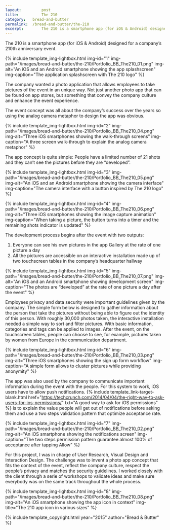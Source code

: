 ```yaml
---
layout: 		post
title: 			The 210
category: 	bread-and-butter
permalink: 	/bread-and-butter/the-210
excerpt:		The 210 is a smartphone app (for iOS & Android) designed for a company’s 210th anniversary event.
---
```


The 210 is a smartphone app (for iOS & Android) designed for a company’s 210th anniversary event.

{% include template_img-lightbox.html img-id="1" img-path="/images/bread-and-butter/the-210/Portfolio_BB_The210_01.png" img-alt="An iOS and an Android smartphone showing the app splashscreen" img-caption="The application splashscreen with The 210 logo" %}

The company wanted a photo application that allows employees to take pictures of the event in an unique way. Not just another photo app that can be found on app stores, but something that convey the company culture and enhance the event experience.

The event concept was all about the company’s success over the years so using the analog camera metaphor to design the app was obvious.

{% include template_img-lightbox.html img-id="2" img-path="/images/bread-and-butter/the-210/Portfolio_BB_The210_04.png" img-alt="Three iOS smartphones showing the walk-through screens" img-caption="A three screen walk-through to explain the analog camera metaphor" %}

The app concept is quite simple: People have a limited number of 21 shots and they can’t see the pictures before they are “developed”.

{% include template_img-lightbox.html img-id="3" img-path="/images/bread-and-butter/the-210/Portfolio_BB_The210_05.png" img-alt="An iOS and an Android smartphone showing the camera interface" img-caption="The camera interface with a button inspired by The 210 logo" %}

{% include template_img-lightbox.html img-id="4" img-path="/images/bread-and-butter/the-210/Portfolio_BB_The210_06.png" img-alt="Three iOS smartphones showing the image capture animation" img-caption="When taking a picture, the button turns into a timer and the remaining shots indicator is updated" %}

The development process begins after the event with two outputs: 

1. Everyone can see his own pictures in the app Gallery at the rate of one picture a day
2. All the pictures are accessible on an interactive installation made up of two touchscreen tables in the company’s headquarter hallway

{% include template_img-lightbox.html img-id="5" img-path="/images/bread-and-butter/the-210/Portfolio_BB_The210_07.png" img-alt="An iOS and an Android smartphone showing development screen" img-caption="The photos are “developed” at the rate of one picture a day after the event" %}

Employees privacy and data security were important guidelines given by the company. The simple form below is designed to gather information about the person that take the pictures without being able to figure out the identity of this person. With roughly 30,000 photos taken, the interactive installation needed a simple way to sort and filter pictures. With basic information, categories and tags can be applied to images. After the event, on the touchscreen tables, people can choose to see, for example, pictures taken by women from Europe in the communication department.

{% include template_img-lightbox.html img-id="6" img-path="/images/bread-and-butter/the-210/Portfolio_BB_The210_03.png" img-alt="Three iOS smartphones showing the sign up form workflow" img-caption="A simple form allows to cluster pictures while providing anonymity" %}

The app was also used by the company to communicate important information during the event with the people. For this system to work, iOS users have to allow push notifications. {% include template_link-target-blank.html href="https://techcrunch.com/2014/04/04/the-right-way-to-ask-users-for-ios-permissions/" txt="A good way to ask for iOS permissions" %} is to explain the value people will get out of notifications before asking them and use a two steps validation pattern that optimize acceptance rate.

{% include template_img-lightbox.html img-id="7" img-path="/images/bread-and-butter/the-210/Portfolio_BB_The210_02.png" img-alt="An iOS smartphone showing the notifications screen" img-caption="The two steps permission pattern guarantee almost 100% of acceptance after tapping Allow" %}

For this project, I was in charge of User Research, Visual Design and Interaction Design. The challenge was to invent a photo app concept that fits the context of the event, reflect the company culture, respect the people’s privacy and matches the security guidelines. I worked closely with the client through a serie of workshops to validate ideas and make sure everybody was on the same track throughout the whole process.

{% include template_img-lightbox.html img-id="8" img-path="/images/bread-and-butter/the-210/Portfolio_BB_The210_08.png" img-alt="An iOS smartphone showing the app icon in context" img-title="The 210 app icon in various sizes" %}

{% include template_copyright.html year="2015" author="Bread & Butter" %}